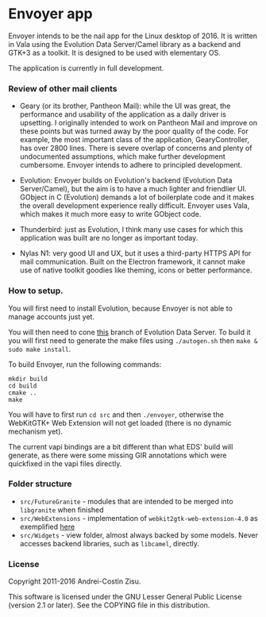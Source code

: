 # Envoyer app

Envoyer intends to be the nail app for the Linux desktop of 2016. It is written
in Vala using the Evolution Data Server/Camel library as a backend and GTK+3 as 
a toolkit. It is designed to be used with elementary OS.

The application is currently in full development.

### Review of other mail clients

* Geary (or its brother, Pantheon Mail): while the UI was great, the performance
and usability of the application as a daily driver is upsetting. I originally
intended to work on Pantheon Mail and improve on these points but was turned 
away by the poor quality of the code. For example, the most important class of 
the application, GearyController, has over 2800 lines. There is severe overlap
of concerns and plenty of undocumented assumptions, which make further
development cumbersome. Envoyer intends to adhere to principled development.

* Evolution: Envoyer builds on Evolution's backend (Evolution Data 
Server/Camel), but the aim is to have a much lighter and friendlier UI. GObject 
in C (Evolution) demands a lot of boilerplate code and it makes the overall 
development experience really difficult. Envoyer uses Vala, which makes it
much more easy to write GObject code.

* Thunderbird: just as Evolution, I think many use cases for which this 
application was built are no longer as important today. 

* Nylas N1: very good UI and UX, but it uses a third-party HTTPS API for mail
communication. Built on the Electron framework, it cannot make use of native 
toolkit goodies like theming, icons or better performance.

### How to setup.

You will first need to install Evolution, because Envoyer is not able to manage
accounts just yet.

You will then need to cone [this](https://github.com/matzipan/evolution-data-server) branch of Evolution Data Server. To build it you will first need to generate the make files
using `./autogen.sh` then `make & sudo make install`.

To build Envoyer, run the following commands:
```
mkdir build
cd build
cmake ..
make 
```

You will have to first run `cd src` and then `./envoyer`, otherwise the WebKitGTK+ Web Extension will not get loaded (there is no dynamic mechanism yet).

The current vapi bindings are a bit different than what EDS' build will generate,
as there were some missing GIR annotations which were quickfixed in the vapi files 
directly.

### Folder structure

* `src/FutureGranite` - modules that are intended to be merged into `libgranite` when finished
* `src/WebExtensions` - implementation of `webkit2gtk-web-extension-4.0` as exemplified [here](https://github.com/rschroll/webkitdom/tree/extension)
* `src/Widgets` - view folder, almost always backed by some models. Never accesses backend libraries, such as `libcamel`, directly.

### License

Copyright 2011-2016 Andrei-Costin Zisu. 

This software is licensed under the GNU Lesser General Public License (version 2.1 or later).  See the COPYING file in this distribution.

